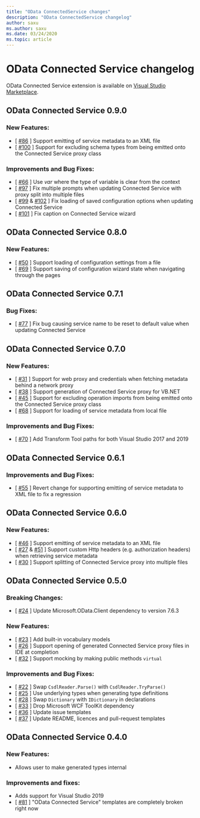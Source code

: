 ```yaml
---
title: "OData ConnectedService changes"
description: "OData ConnectedService changelog"
author: saxu
ms.author: saxu
ms.date: 03/24/2020
ms.topic: article
---
```


# OData Connected Service changelog

OData Connected Service extension is available on [Visual Studio Marketplace](https://marketplace.visualstudio.com/items?itemName=laylaliu.ODataConnectedService).

## OData Connected Service 0.9.0

### New Features:
* [ [#86](https://github.com/OData/ODataConnectedService/pull/86) ] Support emitting of service metadata to an XML file
* [ [#100](https://github.com/OData/ODataConnectedService/pull/100) ] Support for excluding schema types from being emitted onto the Connected Service proxy class

### Improvements and Bug Fixes:
* [ [#66](https://github.com/OData/ODataConnectedService/pull/66) ] Use _var_ where the type of variable is clear from the context
* [ [#97](https://github.com/OData/ODataConnectedService/pull/97) ] Fix multiple prompts when updating Connected Service with proxy split into multiple files
* [ [#99](https://github.com/OData/ODataConnectedService/pull/99) & [#102](https://github.com/OData/ODataConnectedService/pull/102) ] Fix loading of saved configuration options when updating Connected Service
* [ [#101](https://github.com/OData/ODataConnectedService/pull/101) ] Fix caption on Connected Service wizard

## OData Connected Service 0.8.0

### New Features:
* [ [#50](https://github.com/OData/ODataConnectedService/pull/50) ] Support loading of configuration settings from a file
* [ [#69](https://github.com/OData/ODataConnectedService/pull/69) ] Support saving of configuration wizard state when navigating through the pages

## OData Connected Service 0.7.1

### Bug Fixes:
* [ [#77](https://github.com/OData/ODataConnectedService/pull/77) ] Fix bug causing service name to be reset to default value when updating Connected Service

## OData Connected Service 0.7.0

### New Features:
* [ [#31](https://github.com/OData/ODataConnectedService/pull/31) ] Support for web proxy and credentials when fetching metadata behind a network proxy
* [ [#38](https://github.com/OData/ODataConnectedService/pull/38) ] Support generation of Connected Service proxy for VB.NET
* [ [#45](https://github.com/OData/ODataConnectedService/pull/45) ] Support for excluding  operation imports from being emitted onto the Connected Service proxy class
* [ [#68](https://github.com/OData/ODataConnectedService/pull/68) ] Support for loading of service metadata from local file

### Improvements and Bug Fixes:
* [ [#70](https://github.com/OData/ODataConnectedService/pull/70) ] Add Transform Tool paths for both Visual Studio 2017 and 2019

## OData Connected Service 0.6.1

### Improvements and Bug Fixes:

* [ [#55](https://github.com/OData/ODataConnectedService/pull/55) ] Revert change for supporting emitting of service metadata to XML file to fix a regression

## OData Connected Service 0.6.0

### New Features:
* [ [#46](https://github.com/OData/ODataConnectedService/pull/46) ] Support emitting of service metadata to an XML file
* [ [#27](https://github.com/OData/ODataConnectedService/pull/27) & [#51](https://github.com/OData/ODataConnectedService/pull/51) ] Support custom Http headers (e.g. authorization headers) when retrieving service metadata
* [ [#30](https://github.com/OData/ODataConnectedService/pull/30) ] Support splitting of Connected Service proxy into multiple files

## OData Connected Service 0.5.0

### Breaking Changes:
* [ [#24](https://github.com/OData/ODataConnectedService/pull/24) ] Update Microsoft.OData.Client dependency to version 7.6.3

### New Features:
* [ [#23](https://github.com/OData/ODataConnectedService/pull/23) ] Add built-in vocabulary models
* [ [#26](https://github.com/OData/ODataConnectedService/pull/26) ] Support opening of generated Connected Service proxy files in IDE at completion
* [ [#32](https://github.com/OData/ODataConnectedService/pull/32) ] Support mocking by making public methods `virtual`

### Improvements and Bug Fixes:
* [ [#22](https://github.com/OData/ODataConnectedService/pull/22) ] Swap `CsdlReader.Parse()` with `CsdlReader.TryParse()`
* [ [#25](https://github.com/OData/ODataConnectedService/pull/25) ] Use underlying types when generating type definitions
* [ [#28](https://github.com/OData/ODataConnectedService/pull/28) ] Swap `Dictionary` with `IDictionary` in declarations
* [ [#33](https://github.com/OData/ODataConnectedService/pull/33) ] Drop Microsoft WCF ToolKit dependency
* [ [#36](https://github.com/OData/ODataConnectedService/pull/36) ] Update issue templates
* [ [#37](https://github.com/OData/ODataConnectedService/pull/37) ] Update README, licences and pull-request templates

## OData Connected Service 0.4.0

### New Features:
* Allows user to make generated types internal

### Improvements and fixes:
* Adds support for Visual Studio 2019
* [ [#81](https://github.com/OData/lab/issues/81) ] "OData Connected Service" templates are completely broken right now
